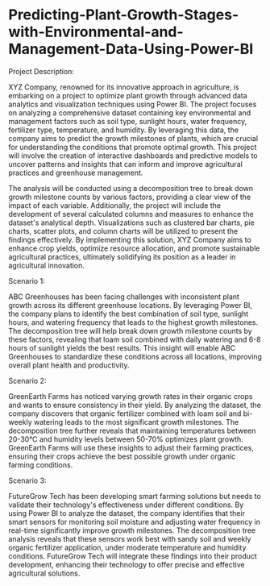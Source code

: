 # Predicting-Plant-Growth-Stages-with-Environmental-and-Management-Data-Using-Power-BI
Project Description:

XYZ Company, renowned for its innovative approach in agriculture, is embarking on a project to optimize plant growth through advanced data analytics and visualization techniques using Power BI. The project focuses on analyzing a comprehensive dataset containing key environmental and management factors such as soil type, sunlight hours, water frequency, fertilizer type, temperature, and humidity. By leveraging this data, the company aims to predict the growth milestones of plants, which are crucial for understanding the conditions that promote optimal growth. This project will involve the creation of interactive dashboards and predictive models to uncover patterns and insights that can inform and improve agricultural practices and greenhouse management.



The analysis will be conducted using a decomposition tree to break down growth milestone counts by various factors, providing a clear view of the impact of each variable. Additionally, the project will include the development of several calculated columns and measures to enhance the dataset's analytical depth. Visualizations such as clustered bar charts, pie charts, scatter plots, and column charts will be utilized to present the findings effectively. By implementing this solution, XYZ Company aims to enhance crop yields, optimize resource allocation, and promote sustainable agricultural practices, ultimately solidifying its position as a leader in agricultural innovation.




Scenario 1: 

ABC Greenhouses has been facing challenges with inconsistent plant growth across its different greenhouse locations. By leveraging Power BI, the company plans to identify the best combination of soil type, sunlight hours, and watering frequency that leads to the highest growth milestones. The decomposition tree will help break down growth milestone counts by these factors, revealing that loam soil combined with daily watering and 6-8 hours of sunlight yields the best results. This insight will enable ABC Greenhouses to standardize these conditions across all locations, improving overall plant health and productivity.



Scenario 2:

GreenEarth Farms has noticed varying growth rates in their organic crops and wants to ensure consistency in their yield. By analyzing the dataset, the company discovers that organic fertilizer combined with loam soil and bi-weekly watering leads to the most significant growth milestones. The decomposition tree further reveals that maintaining temperatures between 20-30°C and humidity levels between 50-70% optimizes plant growth. GreenEarth Farms will use these insights to adjust their farming practices, ensuring their crops achieve the best possible growth under organic farming conditions.



Scenario 3: 

FutureGrow Tech has been developing smart farming solutions but needs to validate their technology's effectiveness under different conditions. By using Power BI to analyze the dataset, the company identifies that their smart sensors for monitoring soil moisture and adjusting water frequency in real-time significantly improve growth milestones. The decomposition tree analysis reveals that these sensors work best with sandy soil and weekly organic fertilizer application, under moderate temperature and humidity conditions. FutureGrow Tech will integrate these findings into their product development, enhancing their technology to offer precise and effective agricultural solutions.


